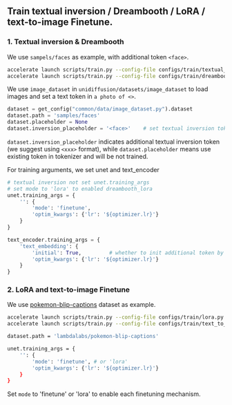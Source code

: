 ## Train textual inversion / Dreambooth / LoRA / text-to-image Finetune.
### 1. Textual inversion & Dreambooth
We use `sampels/faces` as example, with additional token ```<face>```.
```bash
accelerate launch scripts/train.py --config-file configs/train/textual_inversion.py
accelerate launch scripts/train.py --config-file configs/train/dreambooth.py
```

We use `image_dataset` in `unidiffusion/datasets/image_dataset` to load images and set a text token in ```a photo of <>```.

```python
dataset = get_config("common/data/image_dataset.py").dataset
dataset.path = 'samples/faces'
dataset.placeholder = None
dataset.inversion_placeholder = '<face>'    # set textual inversion tokens
```
`dataset.inversion_placeholder` indicates additional textual inversion token (we suggest using ```<xxx>``` format), while `dataset.placeholder` means use existing token in tokenizer and will be not trained. 


For training arguments, we set unet and text_encoder 
```python
# textual inversion not set unet.training_args
# set mode to 'lora' to enabled dreambooth_lora
unet.training_args = {
    '': {
        'mode': 'finetune',
        'optim_kwargs': {'lr': '${optimizer.lr}'}
    }
}

text_encoder.training_args = {
    'text_embedding': {
        'initial': True,         # whether to init additional token by their text.
        'optim_kwargs': {'lr': '${optimizer.lr}'}
    }
}
```

### 2. LoRA and text-to-image Finetune
We use [pokemon-blip-captions](https://huggingface.co/datasets/lambdalabs/pokemon-blip-captions) dataset as example.
```bash
accelerate launch scripts/train.py --config-file configs/train/lora.py
accelerate launch scripts/train.py --config-file configs/train/text_to_image_finetune.py
```

```bash
dataset.path = 'lambdalabs/pokemon-blip-captions'

unet.training_args = {
    '': {
        'mode': 'finetune', # or 'lora'
        'optim_kwargs': {'lr': '${optimizer.lr}'}
    }
}
```
Set `mode` to 'finetune' or 'lora' to enable each finetuning mechanism.